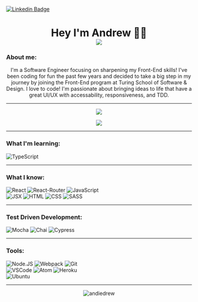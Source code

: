 [![Linkedin Badge](https://img.shields.io/badge/-LinkedIn-0e76a8?style=flat-square&logo=Linkedin&logoColor=white)](https://www.linkedin.com/in/andrewrcarlin/)

<h1 align="center">Hey I'm Andrew 👋🏽 <br/><img src="https://readme-typing-svg.herokuapp.com?font=Roboto&color=58A5FF&size=24&center=true&vCenter=true&width=540&height=40&lines=console.log('Welcome+to+my+GitHub!')"><br/>
</h1>


### About me:

<p align='center'>I'm a Software Engineer focusing on sharpening my Front-End skills! I've been coding for fun the past few years and decided to take a big step in my journey by joining the Front-End program at Turing School of Software & Design. I love to code! I'm passionate about bringing ideas to life that have a great UI/UX with accessability, responsiveness, and TDD.</p>

***

<p align="center"> 
  <img src="https://github-readme-stats.vercel.app/api?username=AndieDrew&theme=tokyonight&show_icons=true"/>
</p>
<p align="center">
  <img src="https://github-readme-stats.vercel.app/api/top-langs/?username=AndieDrew&langs_count=5&theme=tokyonight&layout=compact"/>
</p>

***
<h3 > What I'm learning: </h3>

<p >
  <img alt="TypeScript" src="https://img.shields.io/badge/-typescript-302f2f?logo=typescript&logoColor=3178C6&style=for-the-badge"/>
</p>

***
<h3 > What I know: </h3>

<p >
<img alt="React" src="https://img.shields.io/badge/-React-211f20?logo=react&logoColor=61DAFB&style=for-the-badge"/>
<img alt="React-Router" src="https://img.shields.io/badge/-React%20Router-211f20?logo=react-router&logoColor=61DAFB&style=for-the-badge"/>
<img alt="JavaScript" src="https://img.shields.io/badge/-javascript-302f2f?logo=javascript&logoColor=F7DF1E&style=for-the-badge"/>
  </br>
<img alt="JSX" src="https://img.shields.io/badge/-jsx-302f2f?logo=javascript&logoColor=9428cb&style=for-the-badge"/>
<img alt="HTML" src="https://img.shields.io/badge/-html5-E34F26?logo=html5&logoColor=white&style=for-the-badge"/>
<img alt="CSS" src="https://img.shields.io/badge/-css-1572B6?logo=css3&logoColor=white&style=for-the-badge"/>
<img alt="SASS" src="https://img.shields.io/badge/-sass-CC6699?logo=sass&logoColor=white&style=for-the-badge"/>
</p>

***
<h3 > Test Driven Development: </h3>

<p >
<img alt="Mocha" src="https://img.shields.io/badge/-mocha-8D6748?logo=mocha&logoColor=white&style=for-the-badge"/>
<img alt="Chai" src="https://img.shields.io/badge/-chai-F7EFDF?logo=chai&logoColor=A30701&style=for-the-badge"/>
<img alt="Cypress" src="https://img.shields.io/badge/-cypress-black?logo=cypress&logoColor=white&style=for-the-badge"/>
</p>

***
<h3 > Tools: </h3>

<p >
<img alt="Node.JS" src="https://img.shields.io/badge/-Node.js-333333?logo=node-dot-js&logoColor=339933&style=for-the-badge"/>
<img alt="Webpack" src="https://img.shields.io/badge/-webpack-242424?logo=webpack&logoColor=8DD6F9&style=for-the-badge"/>
<img alt="Git" src="https://img.shields.io/badge/-git-F0F0E8?logo=git&logoColor=F05032&style=for-the-badge"/>
  </br>
<img alt="VSCode" src="https://img.shields.io/badge/-VSCode-2C2C32?logo=visual-studio-code&logoColor=007ACC&style=for-the-badge"/>
<img alt="Atom" src="https://img.shields.io/badge/-atom-363438?logo=atom&logoColor=5FB57D&style=for-the-badge"/>
<img alt="Heroku" src="https://img.shields.io/badge/-heroku-431198?logo=heroku&logoColor=white&style=for-the-badge"/>
</br>
<img alt="Ubuntu" src="https://img.shields.io/badge/-ubuntu-E95420?logo=ubuntu&logoColor=white&style=for-the-badge"/>
</p>

***

<p align="center"><img src="https://github-readme-streak-stats.herokuapp.com/?user=andiedrew&theme=tokyonight" alt="andiedrew" /></p>



<!-- <img alt="TypeScript" src="https://img.shields.io/badge/-typescript-302f2f?logo=typescript&logoColor=3178C6&style=for-the-badge"/>

<img alt="React" src="https://img.shields.io/badge/-React-211f20?logo=react&logoColor=61DAFB&style=for-the-badge"/>
<img alt="React-Router" src="https://img.shields.io/badge/-React%20Router-211f20?logo=react-router&logoColor=61DAFB&style=for-the-badge"/>
<img alt="JSX" src="https://img.shields.io/badge/-jsx-302f2f?logo=javascript&logoColor=9428cb&style=for-the-badge"/>
<img alt="JavaScript" src="https://img.shields.io/badge/-javascript-302f2f?logo=javascript&logoColor=F7DF1E&style=for-the-badge"/>
<img alt="HTML" src="https://img.shields.io/badge/-html5-E34F26?logo=html5&logoColor=white&style=for-the-badge"/>
<img alt="CSS" src="https://img.shields.io/badge/-css-1572B6?logo=css3&logoColor=white&style=for-the-badge"/>
<img alt="SASS" src="https://img.shields.io/badge/-sass-CC6699?logo=sass&logoColor=white&style=for-the-badge"/>

<img alt="Mocha" src="https://img.shields.io/badge/-mocha-8D6748?logo=mocha&logoColor=white&style=for-the-badge"/>
<img alt="Chai" src="https://img.shields.io/badge/-chai-F7EFDF?logo=chai&logoColor=A30701&style=for-the-badge"/>
<img alt="Cypress" src="https://img.shields.io/badge/-cypress-black?logo=cypress&logoColor=white&style=for-the-badge"/>

<img alt="Node.JS" src="https://img.shields.io/badge/-Node.js-333333?logo=node-dot-js&logoColor=339933&style=for-the-badge"/>
<img alt="Webpack" src="https://img.shields.io/badge/-webpack-242424?logo=webpack&logoColor=8DD6F9&style=for-the-badge"/>
<img alt="Git" src="https://img.shields.io/badge/-git-F0F0E8?logo=git&logoColor=F05032&style=for-the-badge"/>
<img alt="VSCode" src="https://img.shields.io/badge/-VSCode-2C2C32?logo=visual-studio-code&logoColor=007ACC&style=for-the-badge"/>
<img alt="Atom" src="https://img.shields.io/badge/-atom-363438?logo=atom&logoColor=5FB57D&style=for-the-badge"/>
<img alt="Ubuntu" src="https://img.shields.io/badge/-ubuntu-E95420?logo=ubuntu&logoColor=white&style=for-the-badge"/>
 -->
 
 
<!-- <h3 > What I'm learning: </h3>

<p align="center">
  <img  alt="TYPESCRIPT" width="80px" src="https://raw.githubusercontent.com/github/explore/80688e429a7d4ef2fca1e82350fe8e3517d3494d/topics/typescript/typescript.png" />
  
</p>


<h3 > What I know </h3>

<p align="center">
 <img  alt="REACT" width="80px" src="https://raw.githubusercontent.com/github/explore/80688e429a7d4ef2fca1e82350fe8e3517d3494d/topics/react/react.png" /> 
<img  alt="REACT-ROUTER" width="80px" src="https://iconape.com/wp-content/png_logo_vector/react-router.png" />
<img  alt="JSX" width="80px" src="https://raw.githubusercontent.com/jsx-ir/logo/master/jsx.png" />
<img  alt="JAVASCRIPT" width="80px" src="https://raw.githubusercontent.com/github/explore/80688e429a7d4ef2fca1e82350fe8e3517d3494d/topics/javascript/javascript.png" />
<img  alt="HTML5" width="80px" src="https://raw.githubusercontent.com/github/explore/80688e429a7d4ef2fca1e82350fe8e3517d3494d/topics/html/html.png" />
<img  alt="CSS" width="80px" src="https://raw.githubusercontent.com/github/explore/80688e429a7d4ef2fca1e82350fe8e3517d3494d/topics/css/css.png" /> 
<img  alt="SASS" width="80px" src="https://raw.githubusercontent.com/github/explore/80688e429a7d4ef2fca1e82350fe8e3517d3494d/topics/sass/sass.png" />
</p>


<h3 > Test Driven Development: </h3>

<p align="center">
<img  alt="MOCHA" width="80px" src="https://camo.githubusercontent.com/58045a79a69afea4cab1cea6def6d911fba3956cf5fd683addf41c032aa64088/68747470733a2f2f636c6475702e636f6d2f78465646784f696f41552e737667" />
<img  alt="Chai" width="80px" src="https://camo.githubusercontent.com/7ecbd4531436e4f20c1dba52a4fd4ac367cfcc20a2f62cfe7a10f32da306afc6/687474703a2f2f636861696a732e636f6d2f696d672f636861692d6c6f676f2e706e67" />
<img  alt="CYPRESS" width="80px" src="https://media-exp1.licdn.com/dms/image/C4E0BAQGhE8jNwjlc3w/company-logo_200_200/0/1554836371931?e=1630540800&v=beta&t=krzGzZyEemJix0dprQoB5S-tZ1YPNmjhbALY33J6G_s" />
</p>


<h3 > Tools: </h3>

<p align="center">
<img  alt="NODE.JS" width="80px" src="https://seeklogo.com/images/N/nodejs-logo-FBE122E377-seeklogo.com.png" />
<img  alt="WEBPACK" width="80px" src="https://raw.githubusercontent.com/github/explore/80688e429a7d4ef2fca1e82350fe8e3517d3494d/topics/webpack/webpack.png" />
<img  alt="GIT" width="80px" src="https://upload.wikimedia.org/wikipedia/commons/thumb/3/3f/Git_icon.svg/97px-Git_icon.svg.png" />
<img  alt="VSCODE" width="80px" src="https://raw.githubusercontent.com/dhanishgajjar/vscode-icons/master/png/default_dark.png" />
<img  alt="ATOM" width="80px" src="https://raw.githubusercontent.com/github/explore/80688e429a7d4ef2fca1e82350fe8e3517d3494d/topics/atom/atom.png" />
<img  alt="UBUNTU" width="80px" src="https://upload.wikimedia.org/wikipedia/commons/thumb/a/ab/Logo-ubuntu_cof-orange-hex.svg/1200px-Logo-ubuntu_cof-orange-hex.svg.png" />
</p>

 -->
